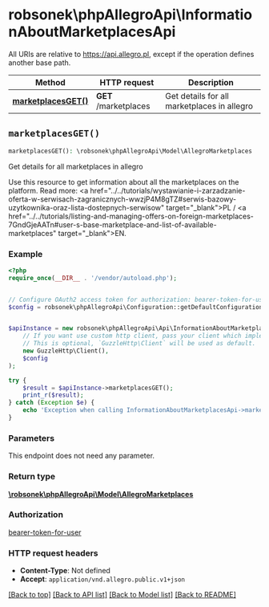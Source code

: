 # robsonek\phpAllegroApi\InformationAboutMarketplacesApi

All URIs are relative to https://api.allegro.pl, except if the operation defines another base path.

| Method | HTTP request | Description |
| ------------- | ------------- | ------------- |
| [**marketplacesGET()**](InformationAboutMarketplacesApi.md#marketplacesGET) | **GET** /marketplaces | Get details for all marketplaces in allegro |


## `marketplacesGET()`

```php
marketplacesGET(): \robsonek\phpAllegroApi\Model\AllegroMarketplaces
```

Get details for all marketplaces in allegro

Use this resource to get information about all the marketplaces on the platform. Read more: <a href=\"../../tutorials/wystawianie-i-zarzadzanie-oferta-w-serwisach-zagranicznych-wwzjP4M8gTZ#serwis-bazowy-uzytkownika-oraz-lista-dostepnych-serwisow\" target=\"_blank\">PL</a> / <a href=\"../../tutorials/listing-and-managing-offers-on-foreign-marketplaces-7GndGjeAATn#user-s-base-marketplace-and-list-of-available-marketplaces\" target=\"_blank\">EN</a>.

### Example

```php
<?php
require_once(__DIR__ . '/vendor/autoload.php');


// Configure OAuth2 access token for authorization: bearer-token-for-user
$config = robsonek\phpAllegroApi\Configuration::getDefaultConfiguration()->setAccessToken('YOUR_ACCESS_TOKEN');


$apiInstance = new robsonek\phpAllegroApi\Api\InformationAboutMarketplacesApi(
    // If you want use custom http client, pass your client which implements `GuzzleHttp\ClientInterface`.
    // This is optional, `GuzzleHttp\Client` will be used as default.
    new GuzzleHttp\Client(),
    $config
);

try {
    $result = $apiInstance->marketplacesGET();
    print_r($result);
} catch (Exception $e) {
    echo 'Exception when calling InformationAboutMarketplacesApi->marketplacesGET: ', $e->getMessage(), PHP_EOL;
}
```

### Parameters

This endpoint does not need any parameter.

### Return type

[**\robsonek\phpAllegroApi\Model\AllegroMarketplaces**](../Model/AllegroMarketplaces.md)

### Authorization

[bearer-token-for-user](../../README.md#bearer-token-for-user)

### HTTP request headers

- **Content-Type**: Not defined
- **Accept**: `application/vnd.allegro.public.v1+json`

[[Back to top]](#) [[Back to API list]](../../README.md#endpoints)
[[Back to Model list]](../../README.md#models)
[[Back to README]](../../README.md)

